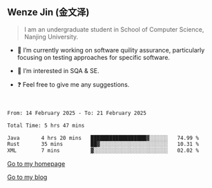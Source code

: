 ## Wenze Jin (金文泽)

> I am an undergraduate student in School of Computer Science, Nanjing University.

- 🔭 I’m currently working on software quility assurance, particularly focusing on testing approaches for specific software.
  
- 🌱 I’m interested in SQA & SE.
  
- ❓ Feel free to give me any suggestions.  

<br>  

<!--START_SECTION:waka-->

```txt
From: 14 February 2025 - To: 21 February 2025

Total Time: 5 hrs 47 mins

Java       4 hrs 20 mins   ██████████████████▓░░░░░░   74.99 %
Rust       35 mins         ██▓░░░░░░░░░░░░░░░░░░░░░░   10.31 %
XML        7 mins          ▓░░░░░░░░░░░░░░░░░░░░░░░░   02.02 %
```

<!--END_SECTION:waka-->

[Go to my homepage](https://wenzejin.github.io)

[Go to my blog](https://wenzejin.notion.site/Wenze-Jin-s-Blog-1635e9fa7b6d80b3adcedfacc74aa717?pvs=4)
